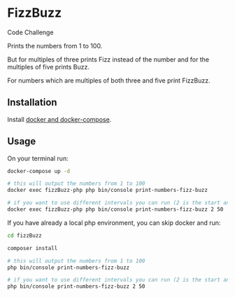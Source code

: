 # FizzBuzz

Code Challenge

Prints the numbers from 1 to 100.

But for multiples of three prints Fizz instead of the number and for the multiples of five prints Buzz.

For numbers which are multiples of both three and five print FizzBuzz.

## Installation

Install [docker and docker-compose](https://docs.docker.com/get-docker/).

## Usage

On your terminal run:

```bash
docker-compose up -d

# this will output the numbers from 1 to 100
docker exec fizzBuzz-php php bin/console print-numbers-fizz-buzz

# if you want to use different intervals you can run (2 is the start and 50 is the end):
docker exec fizzBuzz-php php bin/console print-numbers-fizz-buzz 2 50
```

If you have already a local php environment, you can skip docker and run:

```bash
cd fizzBuzz

composer install

# this will output the numbers from 1 to 100
php bin/console print-numbers-fizz-buzz

# if you want to use different intervals you can run (2 is the start and 50 is the end):
php bin/console print-numbers-fizz-buzz 2 50
```